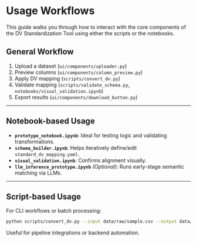 # Usage Workflows

This guide walks you through how to interact with the core components of the DV Standardization Tool using either the scripts or the notebooks.

## General Workflow

1. Upload a dataset (`ui/components/uploader.py`)
2. Preview columns (`ui/components/column_preview.py`)
3. Apply DV mapping (`scripts/convert_dv.py`)
4. Validate mapping (`scripts/validate_schema.py`, `notebooks/visual_validation.ipynb`)
5. Export results (`ui/components/download_button.py`)

---

## Notebook-based Usage

- **`prototype_notebook.ipynb`**: Ideal for testing logic and validating transformations.
- **`schema_builder.ipynb`**: Helps iteratively define/edit `standard_dv_mapping.yaml`.
- **`visual_validation.ipynb`**: Confirms alignment visually.
- **`llm_inference_prototype.ipynb`** _(Optional)_: Runs early-stage semantic matching via LLMs.

---

## Script-based Usage

For CLI workflows or batch processing:

```bash
python scripts/convert_dv.py --input data/raw/sample.csv --output data/processed/mapped.csv
```

Useful for pipeline integrations or backend automation.
